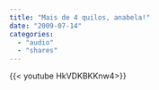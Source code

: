```yaml
---
title: "Mais de 4 quilos, anabela!"
date: "2009-07-14"
categories:
  - "audio"
  - "shares"
---
```


<div style="width: 70vw;">{{< youtube HkVDKBKKnw4>}}</div>
